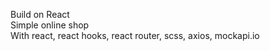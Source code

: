 Build on React   
Simple online shop   
With react, react hooks, react router, scss, axios, mockapi.io